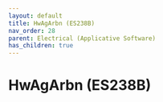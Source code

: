 ```yaml
---
layout: default
title: HwAgArbn (ES238B)
nav_order: 28
parent: Electrical (Applicative Software)
has_children: true
---
```

# HwAgArbn (ES238B)
